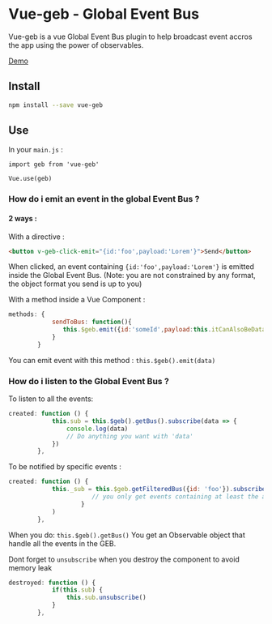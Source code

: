 # Vue-geb - Global Event Bus

Vue-geb is a vue Global Event Bus plugin to help broadcast event accros the app using the power of observables.

[Demo](https://vouill.github.io/vue-geb/)

## Install

```bash
npm install --save vue-geb
```
## Use

In your `main.js` : 
```
import geb from 'vue-geb'

Vue.use(geb)
```

### How do i emit an event in the global Event Bus ?

#### 2 ways :
With a  directive :

```html
<button v-geb-click-emit="{id:'foo',payload:'Lorem'}">Send</button>
```
When clicked, an event containing `{id:'foo',payload:'Lorem'}` is emitted inside the Global Event Bus. (Note: you are not constrained by any format, the object format you send is up to you)

With a method inside a Vue Component : 

```javascript
methods: {
            sendToBus: function(){
               this.$geb.emit({id:'someId',payload:this.itCanAlsoBeData})
            }
        }
```

You can emit event with this method : `this.$geb().emit(data)`

### How do i listen to the Global Event Bus ?

To listen to all the events:

```javascript
created: function () {
            this.sub = this.$geb().getBus().subscribe(data => {
                console.log(data)
                // Do anything you want with 'data'
            })
        },
```

To be notified by specific events : 

```javascript
created: function () {
            this._sub = this.$geb.getFilteredBus({id: 'foo'}).subscribe(data => {
                       // you only get events containing at least the attribute equal to 'foo'
                    }
            )
        },
```


When you do: 
`this.$geb().getBus()` 
You get an Observable object that handle all the events in the GEB.

Dont forget to `unsubscribe` when you destroy the component to avoid memory leak

```javascript
destroyed: function () {
            if(this.sub) {
                this.sub.unsubscribe()
            }
        },
```